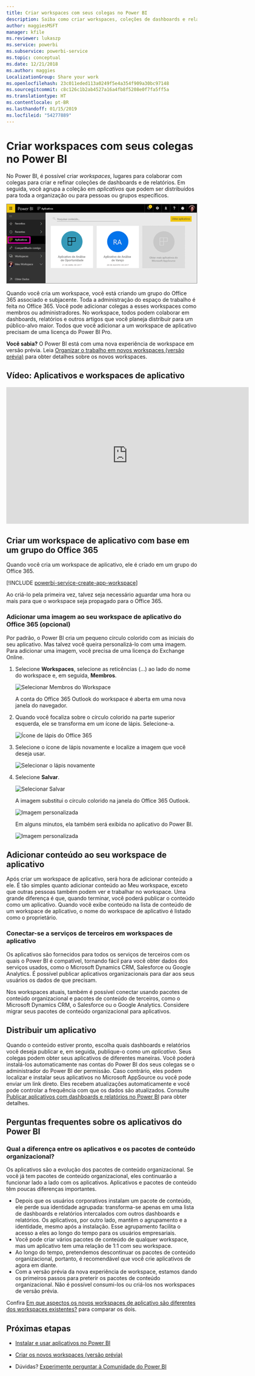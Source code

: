 ```yaml
---
title: Criar workspaces com seus colegas no Power BI
description: Saiba como criar workspaces, coleções de dashboards e relatórios criados para oferecer métricas-chave para sua organização.
author: maggiesMSFT
manager: kfile
ms.reviewer: lukaszp
ms.service: powerbi
ms.subservice: powerbi-service
ms.topic: conceptual
ms.date: 12/21/2018
ms.author: maggies
LocalizationGroup: Share your work
ms.openlocfilehash: 23c011eded113a0249f5e4a354f909a30bc97148
ms.sourcegitcommit: c8c126c1b2ab4527a16a4fb8f5208e0f7fa5ff5a
ms.translationtype: HT
ms.contentlocale: pt-BR
ms.lasthandoff: 01/15/2019
ms.locfileid: "54277889"
---
```

# <a name="create-workspaces-with-your-colleagues-in-power-bi"></a>Criar workspaces com seus colegas no Power BI

No Power BI, é possível criar *workspaces*, lugares para colaborar com colegas para criar e refinar coleções de dashboards e de relatórios. Em seguida, você agrupa a coleção em *aplicativos* que podem ser distribuídos para toda a organização ou para pessoas ou grupos específicos. 

![Aplicativos do Power BI](media/service-create-workspaces/power-bi-apps-left-nav.png)

Quando você cria um workspace, você está criando um grupo do Office 365 associado e subjacente. Toda a administração do espaço de trabalho é feita no Office 365. Você pode adicionar colegas a esses workspaces como membros ou administradores. No workspace, todos podem colaborar em dashboards, relatórios e outros artigos que você planeja distribuir para um público-alvo maior. Todos que você adicionar a um workspace de aplicativo precisam de uma licença do Power BI Pro. 

**Você sabia?** O Power BI está com uma nova experiência de workspace em versão prévia. Leia [Organizar o trabalho em novos workspaces (versão prévia)](service-new-workspaces.md) para obter detalhes sobre os novos workspaces. 

## <a name="video-apps-and-app-workspaces"></a>Vídeo: Aplicativos e workspaces de aplicativo
<iframe width="640" height="360" src="https://www.youtube.com/embed/Ey5pyrr7Lk8?showinfo=0" frameborder="0" allowfullscreen></iframe>

## <a name="create-an-app-workspace-based-on-an-office-365-group"></a>Criar um workspace de aplicativo com base em um grupo do Office 365

Quando você cria um workspace de aplicativo, ele é criado em um grupo do Office 365.

[!INCLUDE [powerbi-service-create-app-workspace](./includes/powerbi-service-create-app-workspace.md)]

Ao criá-lo pela primeira vez, talvez seja necessário aguardar uma hora ou mais para que o workspace seja propagado para o Office 365. 

### <a name="add-an-image-to-your-office-365-app-workspace-optional"></a>Adicionar uma imagem ao seu workspace de aplicativo do Office 365 (opcional)
Por padrão, o Power BI cria um pequeno círculo colorido com as iniciais do seu aplicativo. Mas talvez você queira personalizá-lo com uma imagem. Para adicionar uma imagem, você precisa de uma licença do Exchange Online.

1. Selecione **Workspaces**, selecione as reticências (...) ao lado do nome do workspace e, em seguida, **Membros**. 
   
     ![Selecionar Membros do Workspace](media/service-create-distribute-apps/power-bi-apps-workspace-members.png)
   
    A conta do Office 365 Outlook do workspace é aberta em uma nova janela do navegador.
2. Quando você focaliza sobre o círculo colorido na parte superior esquerda, ele se transforma em um ícone de lápis. Selecione-a.
   
     ![Ícone de lápis do Office 365](media/service-create-distribute-apps/power-bi-apps-workspace-edit-image.png)
3. Selecione o ícone de lápis novamente e localize a imagem que você deseja usar.
   
     ![Selecionar o lápis novamente](media/service-create-distribute-apps/power-bi-apps-workspace-edit-group.png)

4. Selecione **Salvar**.
   
     ![Selecionar Salvar](media/service-create-distribute-apps/power-bi-apps-workspace-save-image.png)
   
    A imagem substitui o círculo colorido na janela do Office 365 Outlook. 
   
     ![Imagem personalizada](media/service-create-distribute-apps/power-bi-apps-workspace-image-in-office-365.png)
   
    Em alguns minutos, ela também será exibida no aplicativo do Power BI.
   
     ![Imagem personalizada](media/service-create-distribute-apps/power-bi-apps-image.png)

## <a name="add-content-to-your-app-workspace"></a>Adicionar conteúdo ao seu workspace de aplicativo

Após criar um workspace de aplicativo, será hora de adicionar conteúdo a ele. É tão simples quanto adicionar conteúdo ao Meu workspace, exceto que outras pessoas também podem ver e trabalhar no workspace. Uma grande diferença é que, quando terminar, você poderá publicar o conteúdo como um aplicativo. Quando você exibe conteúdo na lista de conteúdo de um workspace de aplicativo, o nome do workspace de aplicativo é listado como o proprietário.

### <a name="connect-to-third-party-services-in-app-workspaces"></a>Conectar-se a serviços de terceiros em workspaces de aplicativo

Os aplicativos são fornecidos para todos os serviços de terceiros com os quais o Power BI é compatível, tornando fácil para você obter dados dos serviços usados, como o Microsoft Dynamics CRM, Salesforce ou Google Analytics. É possível publicar aplicativos organizacionais para dar aos seus usuários os dados de que precisam.

Nos workspaces atuais, também é possível conectar usando pacotes de conteúdo organizacional e pacotes de conteúdo de terceiros, como o Microsoft Dynamics CRM, o Salesforce ou o Google Analytics. Considere migrar seus pacotes de conteúdo organizacional para aplicativos.

## <a name="distribute-an-app"></a>Distribuir um aplicativo

Quando o conteúdo estiver pronto, escolha quais dashboards e relatórios você deseja publicar e, em seguida, publique-o como um *aplicativo*. Seus colegas podem obter seus aplicativos de diferentes maneiras. Você poderá instalá-los automaticamente nas contas do Power BI dos seus colegas se o administrador do Power BI der permissão. Caso contrário, eles podem localizar e instalar seus aplicativos no Microsoft AppSource ou você pode enviar um link direto. Eles recebem atualizações automaticamente e você pode controlar a frequência com que os dados são atualizados. Consulte [Publicar aplicativos com dashboards e relatórios no Power BI](service-create-distribute-apps.md) para obter detalhes.

## <a name="power-bi-apps-faq"></a>Perguntas frequentes sobre os aplicativos do Power BI

### <a name="how-are-apps-different-from-organizational-content-packs"></a>Qual a diferença entre os aplicativos e os pacotes de conteúdo organizacional?
Os aplicativos são a evolução dos pacotes de conteúdo organizacional. Se você já tem pacotes de conteúdo organizacional, eles continuarão a funcionar lado a lado com os aplicativos. Aplicativos e pacotes de conteúdo têm poucas diferenças importantes. 

* Depois que os usuários corporativos instalam um pacote de conteúdo, ele perde sua identidade agrupada: transforma-se apenas em uma lista de dashboards e relatórios intercalados com outros dashboards e relatórios. Os aplicativos, por outro lado, mantêm o agrupamento e a identidade, mesmo após a instalação. Esse agrupamento facilita o acesso a eles ao longo do tempo para os usuários empresariais.
* Você pode criar vários pacotes de conteúdo de qualquer workspace, mas um aplicativo tem uma relação de 1:1 com seu workspace. 
* Ao longo do tempo, pretendemos descontinuar os pacotes de conteúdo organizacional, portanto, é recomendável que você crie aplicativos de agora em diante.  
* Com a versão prévia da nova experiência de workspace, estamos dando os primeiros passos para preterir os pacotes de conteúdo organizacional. Não é possível consumi-los ou criá-los nos workspaces de versão prévia.

Confira [Em que aspectos os novos workspaces de aplicativo são diferentes dos workspaces existentes?](service-new-workspaces.md#how-are-the-new-workspaces-different-from-current-workspaces) para comparar os dois. 

## <a name="next-steps"></a>Próximas etapas
* [Instalar e usar aplicativos no Power BI](service-create-distribute-apps.md)
- [Criar os novos workspaces (versão prévia)](service-create-the-new-workspaces.md)
* Dúvidas? [Experimente perguntar à Comunidade do Power BI](http://community.powerbi.com/)
